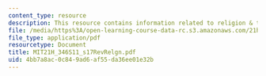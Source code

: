 ```yaml
---
content_type: resource
description: This resource contains information related to religion & the french revolution.
file: /media/https%3A/open-learning-course-data-rc.s3.amazonaws.com/21h-346-france-1660-1815-enlightenment-revolution-napoleon-spring-2011/4bb7a8ac0c849ad6af55da36ee01e32b_MIT21H_346S11_s17RevRelgn.pdf
file_type: application/pdf
resourcetype: Document
title: MIT21H_346S11_s17RevRelgn.pdf
uid: 4bb7a8ac-0c84-9ad6-af55-da36ee01e32b
---
```

